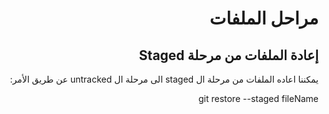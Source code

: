 <div dir=rtl>

# مراحل الملفات
## إعادة الملفات من مرحلة Staged 
يمكننا اعاده الملفات من مرحلة ال staged الى مرحلة ال untracked عن طريق الأمر:  

git restore --staged fileName 
</div>